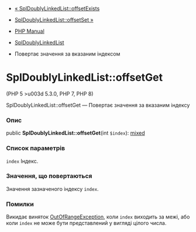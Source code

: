 - [«
SplDoublyLinkedList::offsetExists](spldoublylinkedlist.offsetexists.md)
- [SplDoublyLinkedList::offsetSet
»](spldoublylinkedlist.offsetset.md)

- [PHP Manual](index.md)
- [SplDoublyLinkedList](class.spldoublylinkedlist.md)
- Повертає значення за вказаним індексом

# SplDoublyLinkedList::offsetGet

(PHP 5 \>u003d 5.3.0, PHP 7, PHP 8)

SplDoublyLinkedList::offsetGet — Повертає значення за вказаним
індексу

### Опис

public **SplDoublyLinkedList::offsetGet**(int `$index`):
[mixed](language.types.declarations.md#language.types.declarations.mixed)

### Список параметрів

`index`
Індекс.

### Значення, що повертаються

Значення зазначеного індексу `index`.

### Помилки

Викидає виняток
[OutOfRangeException](class.outofrangeexception.md), коли `index`
виходить за межі, або коли `index` не може бути представлений у вигляді
цілого числа.
